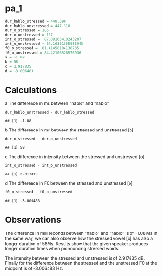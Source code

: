 pa_1
================

``` r
dur_hablo_stressed = 448.398
dur_hablo_unstressed = 447.318 
dur_o_stressed = 185 
dur_o_unstressed = 127 
int_o_stressed =  87.08165410243207
int_o_unstressed = 84.16381865856943
f0_o_stressed =  81.41458184138735
f0_o_unstressed = 84.42106526576936
a = -1.08
b = 58
c = 2.917835
d = -3.006483
```

# Calculations

a The difference in ms between “hablo” and “habló”

``` r
dur_hablo_unstressed - dur_hablo_stressed
```

    ## [1] -1.08

b The difference in ms between the stressed and unstressed \[o\]

``` r
dur_o_stressed - dur_o_unstressed 
```

    ## [1] 58

c The difference in intensity between the stressed and unstressed \[o\]

``` r
int_o_stressed - int_o_unstressed
```

    ## [1] 2.917835

d The difference in F0 between the stressed and unstressed \[o\]

``` r
f0_o_stressed - f0_o_unstressed
```

    ## [1] -3.006483

# Observations

The difference in milliseconds between “hablo” and “habló” is of -1.08
Ms in the same way, we can also observe how the stressed vowel \[o\] has
also a longer duration of 58Ms. Results show that the given speaker
produces longer duration times when pronouncing stressed words.

The intensity between the stressed and unstressed is of 2.917835 dB.
Finally for the difference between the stressed and the unstressed F0 at
the midpoint is of -3.006483 Hz.
